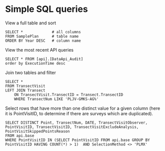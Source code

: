 # Simple SQL queries

View a full table and sort

    SELECT *             # all columns
    FROM SamplePlan      # table name
    ORDER BY Year DESC   # column name
    
View the most recent API queries

    SELECT * FROM [api].[DataApi_Audit]
    order by ExecutionTime desc

Join two tables and filter

    SELECT *
    FROM TransectVisit
    LEFT JOIN Transect
        ON TransectVisit.TransectID = Transect.TransectID
        WHERE TransectNum LIKE 'PLJV-GMKS-AG%'

Select rows that have more than one distinct value for a given column (here it is PointVisitID, to determine if there are surveys which are duplicated).

    SELECT DISTINCT Point, TransectNum, DATE, TransectVisitObserver, PointVisitID, TransectVisitID, TransectVisitExcludeAnalysis, PointVisitSkippedPointsReason
    FROM api.base
    WHERE PointVisitID IN (SELECT PointVisitID FROM api.base GROUP BY PointVisitID HAVING COUNT(*) > 1)  AND SelectionMethod <> 'PLMX'
